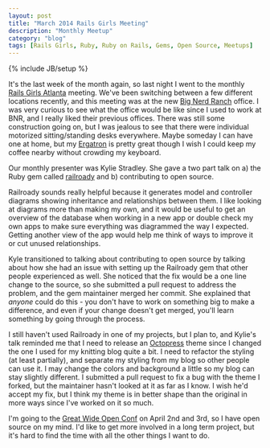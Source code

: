 ```yaml
---
layout: post
title: "March 2014 Rails Girls Meeting"
description: "Monthly Meetup"
category: "blog"
tags: [Rails Girls, Ruby, Ruby on Rails, Gems, Open Source, Meetups]
---
```

{% include JB/setup %}

It's the last week of the month again, so last night I went to the monthly 
[Rails Girls Atlanta](http://www.meetup.com/Rails-Girls-Atlanta/events/166883822/)
meeting.  We've been switching between a few different locations recently, and this
meeting was at the new [Big Nerd Ranch](http://www.bignerdranch.com/) office. I was very
curious to see what the office would be like since I used to work at BNR, and I really
liked their previous offices.  There was still some construction going on, but I was
jealous to see that there were individual motorized sitting/standing desks everywhere.
Maybe someday I can have one at home, but my [Ergatron](http://www.ergotron.com/ProductsDetails/tabid/65/PRDID/381/language/en-US/Default.aspx)
is pretty great though I wish I could keep my coffee nearby without crowding my keyboard.

Our monthly presenter was Kylie Stradley.  She gave a two part talk on a) the Ruby gem called 
[railroady](https://github.com/preston/railroady) and b) contributing to open source.

Railroady sounds really helpful because it generates model and controller diagrams showing
inheritance and relationships between them.  I like looking at diagrams more than making my
own, and it would be useful to get an overview of the database when working in a new app or 
double check my own apps to make sure everything was diagrammed the way I expected.  Getting
another view of the app would help me think of ways to improve it or cut unused relationships.

Kyle transitioned to talking about contributing to open source by talking about how she had
an issue with setting up the Railroady gem that other people experienced as well.  She noticed
that the fix would be a one line change to the source, so she submitted a pull request to
address the problem, and the gem maintainer merged her commit.  She explained that *anyone*
could do this - you don't have to work on something big to make a difference, and even if your
change doesn't get merged, you'll learn something by going through the process.

I still haven't used Railroady in one of my projects, but I plan to, and Kylie's talk reminded me
that I need to release an [Octopress](http://octopress.org/) theme since I changed the one I used for my
knitting blog quite a bit.  I need to refactor the styling (at least partially), and separate my
styling from my blog so other people can use it.  I may change the colors and background a little
so my blog can stay slightly different.  I submitted a pull request to fix a bug with the theme
I forked, but the maintainer hasn't looked at it as far as I know.  I wish he'd accept my fix,
but I think my theme is in better shape than the original in more ways since I've worked on it
so much.

I'm going to the [Great Wide Open Conf](http://greatwideopen.org/) on April 2nd and 3rd, so I
have open source on my mind.  I'd like to get more involved in a long term project, but it's hard
to find the time with all the other things I want to do.
